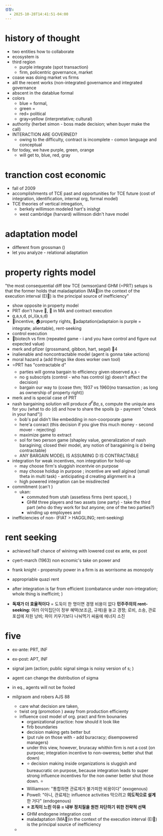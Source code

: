 ```yaml
---
성장:
  - 2025-10-28T14:41:51-04:00
---
```

# history of thought
- two entities how to collaborate
- ecosystem is 
- third region 
	- purple integrate (spot transaction)
	- firm, policentric governance, market 
- coase was doing market vs firms
- alll the recent works (non-integrated governamce and integrated governance
- abscent in the datablue formal 
- colors 
	- blue = formal, 
	- green = 
	- red= political
	- gray=yellow (interpretative; cultural)
- authority (herbet simon - boss made decision; when buyer make the call)
- INTERACTION ARE GOVERNED? 
	- owing to the difficulty, contract is incomplete - comon language and conceptual 
- for today, we have purple, green, orange
	- will get to, blue, red, gray


# tranction cost economic
- fall of 2009
- accomplishments of TCE past and opportunities for TCE future (cost of integration, identification, internal org, formal model)
- TCE theories of vertical intregation, 
	- berkely willimson modeled hart's inishgt
	- west cambridge (harvard) willimson didn't have model


# adaptation model
- different from grossman ()
- let you analyze - relational adaptation

# property rights model

"the most consequential diff btw TCE (wmson)and GHM (=PRT) setups is that the former holds that maladaptation (MA🦖)in the context of the execution interval (EI🚦) is the principal source of inefficiency"

- show opposite in property model
- PRT don't have 🦖, 🚦 in MA and contract execution
- g,a,s,d, pi_i(a,s,d) 
- 🐢incentive, 🏠property rights, 👾adaptation(adaptaion is purple = integrate; alientable), rent-seeking
- control execution 
- 🐣biotech vs firm (repeated game - i and you have control and figure out expected value)
- merk and pfizer (grossmand, gibbon, hart, segal) 🎥4
- inalienable and noncontractable model (agent is gonna take actions)
- moral hazard a (add things like does worker own tool)
- ⭐️PRT has "contractable d"
	- parties will gonna bargain to efficiency given observed a,s - 
	- no g subscripts (control - who has control (g) doesn't affect the decision)
	- bargain our way to (coase thm; 1937 vs 1960(no transaction ; as long as ownership of property right))
- merk and is special case of PRT
- nash bargaining solution will produce $d^FB{a,s}$, compute the uniquie ans for you (what to do (d) and how to share the spoils (p - payment "check in your hand"))
	- bob's pal didn't like embedding in non-coorporate game
	- here'a conract (this decision if you give this much money - second mover - rejecting)
	- maximize game to extract
	- sol for two person game (shapley value, generalization of nash baragining; closed their model, any notion of baragaining is d being contractable)
	- ANY BARGAIN MODEL IS ASSUMING D IS CONTRACTABLE
- integration for weak incentives, non integration for hold-up
	- may choose firm's sluggish incentvie on purpose 
	- may choose holdup in  purpose ; incentive are well algined (small theta in multi task) - anticipating d creating alignment in a
	- high powered integration can be misdirected
- commitment (can't )
	- ukan: 
		- commuted from utah (assetless firms (rent space), )
		- GHM three players and two assets (one party) - take the third part (who do they work for but anyone; one of the two parties?)
		- winding up employees and 
- inefficiencies of non- (FIAT > HAGGLING; rent-seeking)


# rent seeking 

- achieved half chance of wininng with lowered cost 
ex ante, ex post


- cyert-march (1963) non ecnomic's take on power and 
- frank knight - propensity power in a firm is as worrisome as monopoly
- appropriable quazi rent
- after integration is far from efficient (combatance under non-integration; whole thing is inefficint; )
- **독재가 더 효율적이다** = 도둑이 한 명이면 경쟁 비용이 없다 **민주주의의 rent-seeking:** 여러 이익집단이 정부 혜택(보조금, 규제)을 놓고 경쟁; 로비, 소송, 관료 포섭에 자원 낭비; 파이 키우기보다 나눠먹기 싸움에 에너지 소진


# five 
- ex-ante: PRT, INF
- ex-post: APT, INF

- signal jam (action; public signal simga is noisy version of s; )
- agent can change the distribution of sigma
- in eq., agents will not be fooled
- milgraom and robers AJS 88
	- care what decision are taken, 
	- twist org (promotion ) away from production efficienty
	- influence cost model of org. pract and firm bounaries
		- organizational practice: how should it look like
		- firb boundaries 
		- decision making gets better but 
		- (put rule on those with - add buracracy; disempowered managers)
		- under this view, however, bruracay whithin firm is not a cost (on purpose; integration incentive to non-oweress; better shut that down)
		- ⭐️ decision making inside organizations is sluggish and bureaucratic on purpose, because integration leads to super strong influence incentives for the non owner better shut those down. ⭐️
		- Williamson: "통합하면 관료제가 불가피한 비용이다" (exogenous)
		- Powell: "아니, 관료제는 influence activities 막으려고 **의도적으로 설계**한 거다" (endogenous)
		- **⭐️ 조직이 느린 이유 = 내부 정치질을 원천 차단하기 위한 전략적 선택**
		- GHM endogene integration cost
		- maladaptation (MA🦖)in the context of the execution interval (EI🚦) is the principal source of inefficiency
	- 